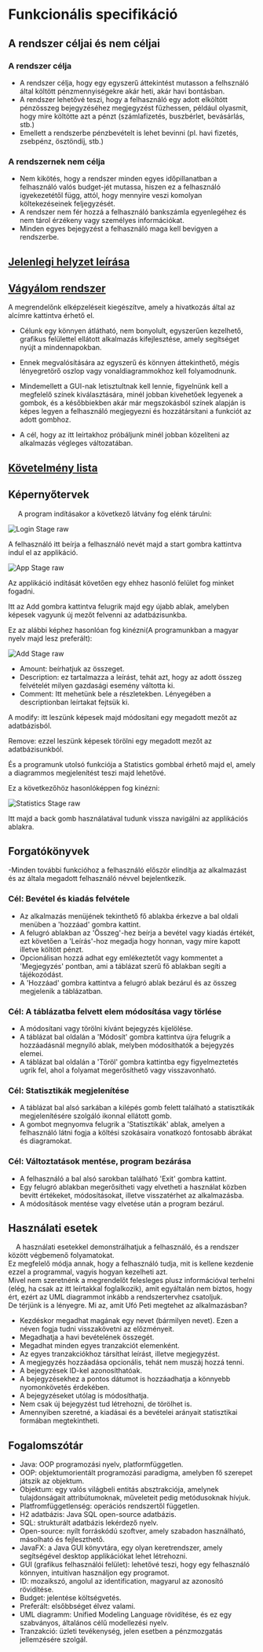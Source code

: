 # Funkcionális specifikáció

## A rendszer céljai és nem céljai

### A rendszer célja

- A rendszer célja, hogy egy egyszerű áttekintést mutasson a felhsználó által költött pénzmennyiségekre akár heti, akár havi bontásban.
- A rendszer lehetővé teszi, hogy a felhasználó egy adott elköltött pénzösszeg bejegyzéséhez megjegyzést fűzhessen, például olyasmit, hogy mire költötte azt a pénzt (számlafizetés, buszbérlet, bevásárlás, stb.)
- Emellett a rendszerbe pénzbevételt is lehet bevinni (pl. havi fizetés, zsebpénz, ösztöndíj, stb.)

### A rendszernek nem célja

- Nem kikötés, hogy a rendszer minden egyes időpillanatban a felhasználó valós budget-jét mutassa, hiszen ez a felhasználó igyekezetétől függ, attól, hogy mennyire veszi komolyan költekezéseinek feljegyzését.
- A rendszer nem fér hozzá a felhasználó bankszámla egyenlegéhez és nem tárol érzékeny vagy személyes információkat.
- Minden egyes bejegyzést a felhasználó maga kell bevigyen a rendszerbe.


## [Jelenlegi helyzet leírása](kovspecifikacio.md#1-jelenlegi-helyzet)


## [Vágyálom rendszer](kovspecifikacio.md#2-vágyálom-rendszer)

A megrendelőnk elképzeléseit kiegészítve, amely a hivatkozás által az alcímre kattintva érhető el. 

- Célunk egy könnyen átlátható, nem bonyolult, egyszerűen kezelhető, grafikus felülettel ellátott
alkalmazás kifejlesztése, amely segítséget nyújt a mindennapokban.

- Ennek megvalósítására az egyszerű és könnyen áttekinthető, mégis lényegretörő oszlop vagy 
vonaldiagrammokhoz kell folyamodnunk.

- Mindemellett a GUI-nak letisztultnak kell lennie, figyelnünk kell a megfelelő színek kiválasztására, minél jobban 
kivehetőek legyenek a gombok, és a későbbiekben akár már megszokásból színek alapján is képes legyen a felhasználó megjegyezni és hozzátársítani a funkciót az
adott gombhoz.

- A cél, hogy az itt leírtakhoz próbáljunk minél jobban közelíteni az alkalmazás végleges változatában.


## [Követelmény lista](kovspecifikacio.md#6-követelménylista)

## Képernyőtervek

&nbsp;&nbsp;&nbsp;&nbsp; A program indításakor a következő látvány fog elénk tárulni:

![Login Stage raw](Resources/LoginStage.png)

A felhasználó itt beírja a felhasználó nevét majd a start gombra kattintva indul el az applikáció.

![App Stage raw](Resources/AppStage.png)

Az applikáció indítását követően egy ehhez hasonló felület fog minket fogadni.

Itt az Add gombra kattintva felugrik majd egy újabb ablak, amelyben képesek vagyunk új mezőt felvenni az adatbázisunkba.

Ez az alábbi képhez hasonlóan fog kinézni(A programunkban a magyar nyelv majd lesz preferált):

![Add Stage raw](Resources/AddStage.png)

- Amount: beírhatjuk az összeget.
- Description: ez tartalmazza a leírást, tehát azt, hogy az adott összeg felvételét milyen gazdasági esemény váltotta ki.
- Comment: Itt mehetünk bele a részletekben. Lényegében a descriptionban leírtakat fejtsük ki.

A modify: itt leszünk képesek majd módosítani egy megadott mezőt az adatbázisból.

Remove: ezzel leszünk képesek törölni egy megadott mezőt az adatbázisunkból.

És a programunk utolsó funkciója a Statistics gombbal érhető majd el, amely a diagrammos megjelenítést teszi majd lehetővé.

Ez a következőhöz hasonlóképpen fog kinézni:

![Statistics Stage raw](Resources/StatisticsStage.png)


Itt majd a back gomb használatával tudunk vissza navigálni az applikációs ablakra.

## Forgatókönyvek

-Minden további funkcióhoz a felhasználó először elindítja az alkalmazást és az általa megadott felhasználó névvel bejelentkezik.

### Cél: Bevétel és kiadás felvétele

- Az alkalmazás menüjének tekinthető fő ablakba érkezve a bal oldali menüben a 'hozzáad' gombra kattint.
- A felugró ablakban az 'Összeg'-hez beírja a bevétel vagy kiadás értékét, ezt követően a 'Leírás'-hoz megadja hogy honnan, vagy mire kapott illetve költött pénzt.
- Opcionálisan hozzá adhat egy emlékeztetőt vagy kommentet a 'Megjegyzés' pontban, ami a táblázat szerű fő ablakban segíti a tájékozódást.
- A 'Hozzáad' gombra kattintva a felugró ablak bezárul és az összeg megjelenik a táblázatban.

### Cél: A táblázatba felvett elem módosítása vagy törlése

- A módosítani vagy törölni kívánt bejegyzés kijelölése.
- A táblázat bal oldalán a 'Módosít' gombra kattintva újra felugrik a hozzáadásnál megnyíló ablak, melyben módosíthatók a bejegyzés elemei.
- A táblázat bal oldalán a 'Töröl' gombra kattintba egy figyelmeztetés ugrik fel, ahol a folyamat megerősíthető vagy visszavonható.

### Cél: Statisztikák megjelenítése

- A táblázat bal alsó sarkában a kilépés gomb felett található a statisztikák megjelenítésére szolgáló ikonnal ellátott gomb.
- A gombot megnyomva felugrik a 'Statisztikák' ablak, amelyen a felhasználó látni fogja a költési szokásaira vonatkozó fontosabb ábrákat és diagramokat.

### Cél: Változtatások mentése, program bezárása

- A felhasználó a bal alsó sarokban található 'Exit' gombra kattint.
- Egy felugró ablakban megerősítheti vagy elvetheti a használat közben bevitt értékeket, módosításokat, illetve visszatérhet az alkalmazásba.
- A módosítások mentése vagy elvetése után a program bezárul.


## Használati esetek

&nbsp;&nbsp;&nbsp;&nbsp;A használati esetekkel demonstrálhatjuk a felhasználó, és a rendszer között végbemenő folyamatokat. \
Ez megfelelő módja annak, hogy a felhasználó tudja, mit is kellene kezdenie ezzel a programmal, vagyis hogyan kezelheti azt. \
Mivel nem szeretnénk a megrendelőt felesleges plusz információval terhelni (elég, ha csak az itt leírtakkal foglalkozik), amit egyáltalán nem biztos, hogy ért, ezért az UML diagrammot inkább a rendszertervhez csatoljuk. \
De térjünk is a lényegre. Mi az, amit Ufó Peti megtehet az alkalmazásban?
- Kezdéskor megadhat magának egy nevet (bármilyen nevet). Ezen a néven fogja tudni visszakövetni az előzményeit.
- Megadhatja a havi bevételének összegét.
- Megadhat minden egyes tranzakciót elemenként.
- Az egyes tranzakciókhoz társíthat leírást, illetve megjegyzést.
- A megjegyzés hozzáadása opcionális, tehát nem muszáj hozzá tenni.
- A bejegyzések ID-kel azonosíthatóak.
- A bejegyzésekhez a pontos dátumot is hozzáadhatja a könnyebb nyomonkövetés érdekében.
- A bejegyzéseket utólag is módosíthatja.
- Nem csak új bejegyzést tud létrehozni, de törölhet is.
- Amennyiben szeretné, a kiadásai és a bevételei arányait statisztikai formában megtekintheti.


## Fogalomszótár
- Java: OOP programozási nyelv, platformfüggetlen.
- OOP: objektumorientált programozási paradigma, amelyben fő szerepet játszik az objektum. 
- Objektum: egy valós világbeli entitás absztrakciója, amelynek tulajdonságait attribútumoknak, műveleteit pedig metódusoknak hívjuk.
- Platfromfüggetlenség: operációs rendszertől független.
- H2 adatbázis: Java SQL open-source adatbázis.
- SQL: strukturált adatbázis lekérdező nyelv.
- Open-source: nyílt forráskódú szoftver, amely szabadon használható, másolható és fejleszthető.
- JavaFX: a Java GUI könyvtára, egy olyan keretrendszer, amely segítségével desktop applikációkat lehet létrehozni.
- GUI (grafikus felhasználói felület): lehetővé teszi, hogy egy felhasználó könnyen, intuitívan használjon egy programot.
- ID: mozaikszó, angolul az identification, magyarul az azonosító rövidítése.
- Budget: jelentése költségvetés.
- Preferált: elsőbbséget élvez valami.
- UML diagramm: Unified Modeling Language rövidítése, és ez egy szabványos, általános célű modellezési nyelv.
- Tranzakció: üzleti tevékenység, jelen esetben a pénzmozgatás jellemzésére szolgál.


